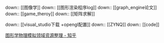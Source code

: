 down:: [[图像学]]
down:: [[图形渲染程序log]]
down:: [[graph_engine论文]]
down:: [[game_theroy]]
down:: [[矩阵求解]]

down:: [[visual_studio下载 +opengl配置]]
down:: [[ZYNQ]]
down:: [[code]]

[图形学物理模拟领域资源整理 - 知乎](https://zhuanlan.zhihu.com/p/444931303)